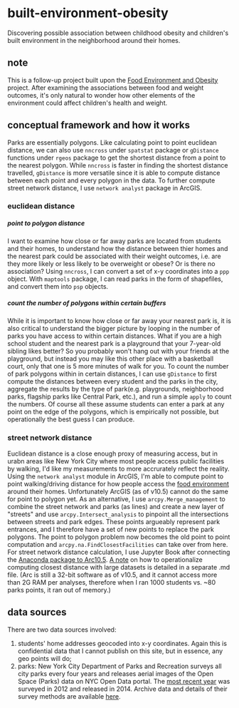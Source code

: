 # built-environment-obesity
Discovering possible association between childhood obesity and children's built environment in the neighborhood around their homes.

## note
This is a follow-up project built upon the [Food Environment and Obesity](https://github.com/eriliawu/food-environment-obesity/blob/master/README.md#note) project. After examining the associations between food and weight outcomes, it's only natural to wonder how other elements of the environment could affect children's health and weight.

## conceptual framework and how it works
Parks are essentially polygons. Like calculating point to point euclidean distance, we can also use `nncross` under `spatstat` package or `gDistance` functions under `rgeos` package to get the shortest distance from a point to the nearest polygon. While `nncross` is faster in finding the shortest distance travelled, `gDistance` is more versatile since it is able to compute distance between each point and every polygon in the data. To further compute street network distance, I use `network analyst` package in ArcGIS.
### euclidean distance
##### point to polygon distance
I want to examine how close or far away parks are located from students and their homes, to understand how the distance between thier homes and the nearest park could be associated with their weight outcomes, i.e. are they more likely or less likely to be overweight or obese? Or is there no association? Using `nncross`, I can convert a set of x-y coordinates into a `ppp` object. With `maptools` package, I can read parks in the form of shapefiles, and convert them into `psp` objects.
##### count the number of polygons within certain buffers
While it is important to know how close or far away your nearest park is, it is also critical to understand the bigger picture by looping in the number of parks you have access to within certain distances. What if you are a high school student and the nearest park is a playground that your 7-year-old sibling likes better? So you probably won't hang out with your friends at the playground, but instead you may like this other place with a basketball court, only that one is 5 more minutes of walk for you. To count the number of park polygons within in certain distances, I can use `gDistance` to first compute the distances between every student and the parks in the city, aggregate the results by the type of park(e.g. playgrounds, neighborhood parks, flagship parks like Central Park, etc.), and run a simple `apply` to count the numbers. Of course all these assume students can enter a park at any point on the edge of the polygons, which is empirically not possible, but operationally the best guess I can produce.
### street network distance
Euclidean distance is a close enough proxy of measuring access, but in urabn areas like New York City where most people access public facilities by walking, I'd like my measurements to more accrurately reflect the reality. Using the `network analyst` module in ArcGIS, I'm able to compute point to point walking/driving distance for how people access the [food environment](https://github.com/eriliawu/food-environment-obesity) around their homes. Unfortunately ArcGIS (as of v10.5) cannot do the same for point to polygon yet. As an alternative, I use `arcpy.Merge_management` to combine the street network and parks (as lines) and create a new layer of "streets" and use `arcpy.Intersect_analysis` to pinpoint all the intersections between streets and park edges. These points argueably represent park entrances, and I therefore have a set of new points to replace the park polygons. The point to polygon problem now becomes the old point to point computation and `arcpy.na.FindClosestFacilities` can take over from here. For street network distance calculation, I use Jupyter Book after connecting the [Anaconda package to Arc10.5](https://gis.stackexchange.com/questions/119503/getting-arcpy-to-work-with-anaconda#119507). [A note](https://github.com/eriliawu/built-environment-obesity/blob/master/operationalize-point2point-street-network-distance.md) on how to operationalize computing closest distance with large datasets is detailed in a separate .md file. (Arc is still a 32-bit software as of v10.5, and it cannot access more than 2G RAM per analyses, therefore when I ran 1000 students vs. ~80 parks points, it ran out of memory.)

## data sources
There are two data sources involved:
1) students' home addresses geocoded into x-y coordinates. Again this is confidential data that I cannot publish on this site, but in essence, any geo points will do;
2) parks: New York City Department of Parks and Recreation surveys all city parks every four years and releases aerial images of the Open Space (Parks) data on NYC Open Data portal. The [most recent year](https://data.cityofnewyork.us/Recreation/Open-Space-Parks-/g84h-jbjm/data) was surveyed in 2012 and released in 2014. Archive data and details of their survey methods are available [here](https://github.com/CityOfNewYork/nyc-planimetrics/blob/master/Capture_Rules.md).
